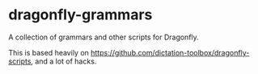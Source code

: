 # dragonfly-grammars

A collection of grammars and other scripts for Dragonfly.

This is based heavily on https://github.com/dictation-toolbox/dragonfly-scripts, and a lot of hacks.
